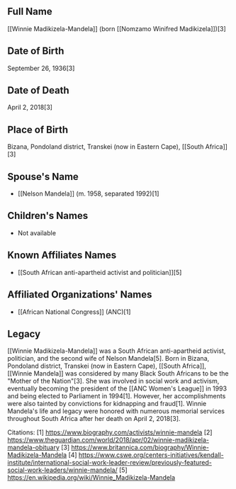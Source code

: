 ## Full Name
[[Winnie Madikizela-Mandela]] (born [[Nomzamo Winifred Madikizela]])[3]

## Date of Birth
September 26, 1936[3]

## Date of Death
April 2, 2018[3]

## Place of Birth
Bizana, Pondoland district, Transkei (now in Eastern Cape), [[South Africa]][3]

## Spouse's Name
- [[Nelson Mandela]] (m. 1958, separated 1992)[1]

## Children's Names
- Not available

## Known Affiliates Names
- [[South African anti-apartheid activist and politician]][5]

## Affiliated Organizations' Names
- [[African National Congress]] (ANC)[1]

## Legacy
[[Winnie Madikizela-Mandela]] was a South African anti-apartheid activist, politician, and the second wife of Nelson Mandela[5]. Born in Bizana, Pondoland district, Transkei (now in Eastern Cape), [[South Africa]], [[Winnie Mandela]] was considered by many Black South Africans to be the "Mother of the Nation"[3]. She was involved in social work and activism, eventually becoming the president of the [[ANC Women's League]] in 1993 and being elected to Parliament in 1994[1]. However, her accomplishments were also tainted by convictions for kidnapping and fraud[1]. Winnie Mandela's life and legacy were honored with numerous memorial services throughout South Africa after her death on April 2, 2018[3].

Citations:
[1] https://www.biography.com/activists/winnie-mandela
[2] https://www.theguardian.com/world/2018/apr/02/winnie-madikizela-mandela-obituary
[3] https://www.britannica.com/biography/Winnie-Madikizela-Mandela
[4] https://www.cswe.org/centers-initiatives/kendall-institute/international-social-work-leader-review/previously-featured-social-work-leaders/winnie-mandela/
[5] https://en.wikipedia.org/wiki/Winnie_Madikizela-Mandela